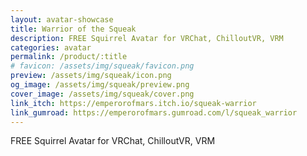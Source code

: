 ```yaml
---
layout: avatar-showcase
title: Warrior of the Squeak
description: FREE Squirrel Avatar for VRChat, ChilloutVR, VRM
categories: avatar
permalink: /product/:title
# favicon: /assets/img/squeak/favicon.png
preview: /assets/img/squeak/icon.png
og_image: /assets/img/squeak/preview.png
cover_image: /assets/img/squeak/cover.png
link_itch: https://emperorofmars.itch.io/squeak-warrior
link_gumroad: https://emperorofmars.gumroad.com/l/squeak_warrior
---
```

FREE Squirrel Avatar for VRChat, ChilloutVR, VRM